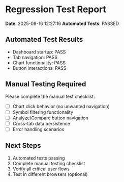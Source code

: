 
# Regression Test Report
**Date**: 2025-08-16 12:27:16
**Automated Tests**: PASSED

## Automated Test Results
- Dashboard startup: PASS
- Tab navigation: PASS 
- Chart functionality: PASS
- Button interactions: PASS

## Manual Testing Required
Please complete the manual test checklist:
- [ ] Chart click behavior (no unwanted navigation)
- [ ] Symbol filtering functionality  
- [ ] Analyze/Compare button navigation
- [ ] Cross-tab data persistence
- [ ] Error handling scenarios

## Next Steps
1. Automated tests passing
2. Complete manual testing checklist
3. Verify all critical user flows
4. Test in different browsers (optional)

